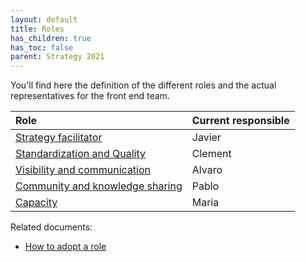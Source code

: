 ```yaml
---
layout: default
title: Roles
has_children: true
has_toc: false
parent: Strategy 2021
---
```


You'll find here the definition of the different roles and the actual representatives for the front end team.

| Role | Current responsible |
|:--|:--|
| [Strategy facilitator](/frontismos/docs/strategy-2021/roles/strategy) | Javier |
| [Standardization and Quality](/frontismos/docs/strategy-2021/roles/standardization-quality) | Clement |
| [Visibility and communication](/frontismos/docs/strategy-2021/roles/visibility-communication) | Alvaro |
| [Community and knowledge sharing](/frontismos/docs/strategy-2021/roles/community) | Pablo |
| [Capacity](/frontismos/docs/strategy-2021/roles/capacity) | Maria |

Related documents:

* [How to adopt a role](/frontismos/docs/guidelines/role-adoption)